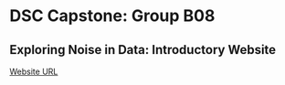 # DSC Capstone: Group B08
## Exploring Noise in Data: Introductory Website

[Website URL](https://amelia-kawasaki.github.io/dsc_capstone/)
